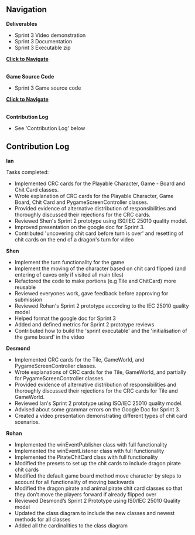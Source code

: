 ## Navigation

**Deliverables**
- Sprint 3 Video demonstration
- Sprint 3 Documentation
- Sprint 3 Executable zip

[**Click to Navigate**](./Sprint3_Deliverables)

\
**Game Source Code** 
- Sprint 3 Game source code

[**Click to Navigate**](./Sprint3_Game/)


\
**Contribution Log**
- See 'Contribution Log' below

## Contribution Log

**Ian**

Tasks completed:
- Implemented CRC cards for the Playable Character, Game - Board and Chit Card classes.
- Wrote explanation of CRC cards for the Playable Character, Game Board, Chit Card and PygameScreenController classes.
- Provided evidence of alternative distribution of responsibilities and thoroughly discussed their rejections for the CRC cards.
- Reviewed Shen's Sprint 2 prototype using IS0/IEC 25010 quality model.
- Improved presentation on the google doc for Sprint 3.
- Contributed 'uncovering chit card before turn is over' and resetting of chit cards on the end of a dragon's turn for video

**Shen**
- Implement the turn functionality for the game
- Implement the moving of the character based on chit card flipped (and entering of caves only if visited all main tiles)
- Refactored the code to make portions (e.g Tile and ChitCard) more reusable
- Reviewed everyones work, gave feedback before approving for submission
- Reviewed Rohan's Sprint 2 prototype according to the IEC 25010 quality model
- Helped format the google doc for Sprint 3
- Added and defined metrics for Sprint 2 prototype reviews
- Contributed how to build the 'sprint executable' and the 'initialisation of the game board' in the video

**Desmond**
- Implemented CRC cards for the Tile, GameWorld, and PygameScreenController classes.
- Wrote explanations of CRC cards for the Tile, GameWorld, and partially for PygameScreenController classes.
- Provided evidence of alternative distribution of responsibilities and thoroughly discussed their rejections for the CRC cards for Tile and GameWorld.
- Reviewed Ian's Sprint 2 prototype using ISO/IEC 25010 quality model.
- Advised about some grammar errors on the Google Doc for Sprint 3.
- Created a video presentation demonstrating different types of chit card scenarios.

**Rohan**
- Implemented the winEventPublisher class with full functionality
- Implemented the winEventListener class with full functionality
- Implemented the PirateChitCard class with full functionality
- Modified the presets to set up the chit cards to include dragon pirate chit cards
- Modified the default game board method move character by steps to account for all functionality of moving backwards
- Modified the dragon pirate and animal pirate chit card classes so that they don’t move the players forward if already flipped over
- Reviewed Desmond’s Sprint 2 Prototype using IS0/IEC 25010 Quality model
- Updated the class diagram to include the new classes and newest methods for all classes
- Added all the cardinalities to the class diagram
